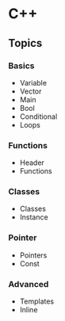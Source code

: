 
# C++

## Topics

### Basics

- Variable
- Vector
- Main
- Bool
- Conditional
- Loops

### Functions

- Header
- Functions

### Classes

- Classes
- Instance

### Pointer

- Pointers
- Const

### Advanced

- Templates
- Inline
